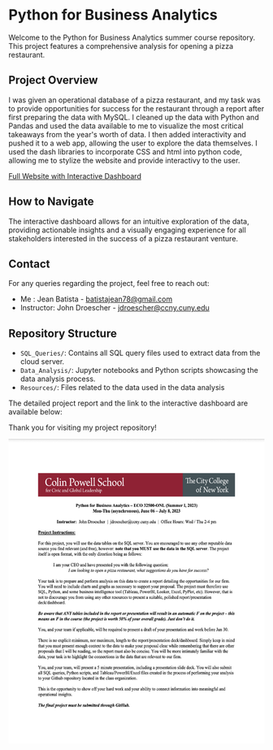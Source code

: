 # Python for Business Analytics 

Welcome to the Python for Business Analytics summer course repository. This project features a comprehensive analysis for opening a pizza restaurant.

## Project Overview
I was given an operational database of a pizza restaurant, and my task was to provide opportunities for success for the restaurant through a report after first preparing the data with MySQL. I cleaned up the data with Python and Pandas and used the data available to me to visualize the most critical takeaways from the year's worth of data. I then added interactivity and pushed it to a web app, allowing the user to explore the data themselves. I used the dash libraries to incorporate CSS and html into python code, allowing me to stylize the website and provide interactivy to the user.

[Full Website with Interactive Dashboard](https://doc-pastor-remote-l069-2273e74aa948.herokuapp.com)



## How to Navigate
The interactive dashboard allows for an intuitive exploration of the data, providing actionable insights and a visually engaging experience for all stakeholders interested in the success of a pizza restaurant venture.


## Contact
For any queries regarding the project, feel free to reach out:
- Me : Jean Batista - batistajean78@gmail.com
- Instructor: John Droescher - jdroescher@ccny.cuny.edu

## Repository Structure
- `SQL_Queries/`: Contains all SQL query files used to extract data from the cloud server.
- `Data_Analysis/`: Jupyter notebooks and Python scripts showcasing the data analysis process.
- `Resources/`: Files related to the data used in the data analysis

The detailed project report and the link to the interactive dashboard are available below:


Thank you for visiting my project repository!

<img src="https://github.com/CCNY-Analytics-and-Quant/DA-Business-Analytics-2023/blob/main/Requirements.png" width="600" height="600" alt="Project Screenshot">



